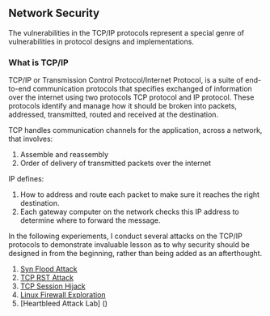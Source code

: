 ## Network Security

The vulnerabilities in the TCP/IP protocols represent a special genre of vulnerabilities in protocol designs and implementations. 

### What is TCP/IP 
TCP/IP or Transmission Control Protocol/Internet Protocol, is a suite of end-to-end communication protocols that specifies exchanged of information over the internet using two protocols TCP protocol and IP protocol. These protocols identify and manage how it should be broken into packets, addressed, transmitted, routed and received at the destination. 

TCP handles communication channels for the application, across a network, that involves:

  1. Assemble and reassembly 
  2. Order of delivery of transmitted packets over the internet

IP defines:

  1. How to address and route each packet to make sure it reaches the right destination. 
  2. Each gateway computer on the network checks this IP address to determine where to forward the message.

In the following experiements, I conduct several attacks on the TCP/IP protocols to demonstrate invaluable lesson as to why security should be designed in from the beginning, rather than being added as an afterthought. 

  1. [Syn Flood Attack](https://simpyparveen.github.io/blog/2021/03/Sync-Flood-Attack)
  2. [TCP RST Attack](https://simpyparveen.github.io/blog/2021/03/15/TCP-RESETAttack)
  3. [TCP Session Hijack](https://simpyparveen.github.io/blog/2021/03/21/TCP-RESETAttack)
  4. [Linux Firewall Exploration](https://simpyparveen.github.io/blog/2021/03/22/Linux-Firewalls)
  5. [Heartbleed Attack Lab] ()
